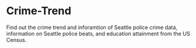 # Crime-Trend

Find out the crime trend and inforamtion of Seattle police crime data, information on Seattle police beats, and education attainment from the US Census. 

